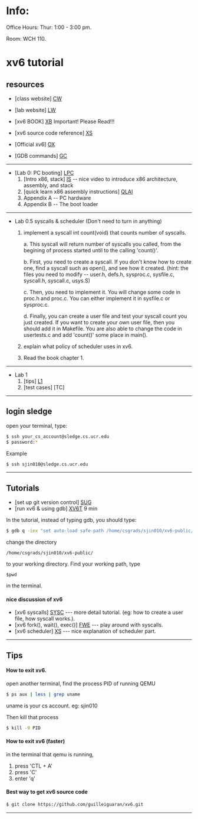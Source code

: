 # Info:
Office Hours: Thur: 1:00 - 3:00 pm.

Room: WCH 110.  

# xv6 tutorial


## resources
 * [class website] [CW]
 
 * [lab website] [LW]
 
 * [xv6 BOOK] [XB]   Important! Please Read!!!
 
 * [xv6 source code reference] [XS]
 
 * [Official xv6] [OX]
 
 * [GDB commands] [GC]

---
 * [Lab 0: PC booting] [LPC]
    1. [Intro x86, stack] [IS] -- nice video to introduce x86 architecture, assembly, and stack
    2. [quick learn x86 assembly instructions] [QLAI]
    3. Appendix A -- PC hardware  <xv6 book>
    4. Appendix B -- The boot loader <xv6 book>

---
 * Lab 0.5  syscalls & scheduler (Don't need to turn in anything)
    1. implement a syscall int count(void) that counts number of syscalls.
        
        a. This syscall will return number of syscalls you called, from the begining of process started until to the calling 'count()'.

        b. First, you need to create a syscall. If you don't know how to create one, find a syscall such as open(), and see how it created. (hint: the files you need to modify -- user.h, defs.h, sysproc.c, sysfile.c, syscall.h, syscall.c, usys.S)
        
        c. Then, you need to implement it. You will change some code in proc.h and proc.c. You can either implement it in sysfile.c or sysproc.c.
        
        d. Finally, you can create a user file and test your syscall count you just created. If you want to create your own user file, then you should add it in Makefile. You are also able to change the code in usertests.c and add 'count()' some place in main(). 
        
    2. explain what policy of scheduler uses in xv6.
    
    3. Read the book chapter 1.

 ---
  * Lab 1
    1. [tips] [L1]
    2. [test cases] [TC]
    
 
---
## login sledge

open your terminal, type: 
```sh
$ ssh your_cs_account@sledge.cs.ucr.edu 
$ password:*
```

Example

```sh
$ ssh sjin010@sledge.cs.ucr.edu
```

---

## Tutorials

 * [set up git version control] [SUG]
 * [run xv6 & using gdb] [XV6T]   9 min 
 
In the tutorial, instead of typing gdb, you should type:
```sh
$ gdb q -iex "set auto-load safe-path /home/csgrads/sjin010/xv6-public/"
```

change the directory 

```
/home/csgrads/sjin010/xv6-public/
```

to your working directory.   Find your working path, type 
```
$pwd
```
in the terminal.

#### nice discussion of xv6
 
 * [xv6 syscalls] [SYSC]   ---  more detail tutorial. (eg: how to create a user file, how syscall works.).
 * [xv6 fork(), wait(), exec()] [FWE] --- play around with syscalls. 
 * [xv6 scheduler] [XS]  --- nice explanation of scheduler part. 
 
---
## Tips 

#### How to exit xv6.
 open another terminal, find the process PID of running QEMU
```sh
$ ps aux | less | grep uname
```
uname is your cs account. eg: sjin010

Then kill that process

```sh
$ kill -9 PID
```

#### How to exit xv6 (faster)
  in the terminal that qemu is running, 
  1. press 'CTL + A'
  2. press 'C'
  3. enter 'q'
 

#### Best way to get xv6 source code
```sh
$ git clone https://github.com/guilleiguaran/xv6.git
```

---


 [LPC]: <http://www.cs.ucr.edu/~nael/cs153/labs/lab0.html>
[CW]: <http://www.cs.ucr.edu/~nael/cs153/>
[LW]: <http://www.cs.ucr.edu/~nael/cs153/labs/xv6.html>
[XB]: <https://pdos.csail.mit.edu/6.828/2014/xv6/book-rev8.pdf>
[XS]: <https://pdos.csail.mit.edu/6.828/2014/xv6/xv6-rev8.pdf>
[OX]: <https://pdos.csail.mit.edu/6.828/2014/xv6.html>
[GC]: <https://pdos.csail.mit.edu/6.828/2014/labguide.html>
[XV6T]: <https://www.youtube.com/watch?v=ktkAlbcoz7o> 
[SYSC]: <https://www.youtube.com/watch?v=vR6z2QGcoo8&feature=youtu.be>
[MDX]: <https://www.youtube.com/watch?v=2rAnCmXaOwo&ebc=ANyPxKpfkJea41eDHt0nTPlWIZnbD7ohhOUacMxlo09ixCvGQVdWiY7qguoMn951IXtTAcXi002enio4TN9TUx0iLC0STdhanw>
[SUG]: <https://github.com/jinsongwei/xv6-public/blob/master/tutorials/git_control.md>
[IS]: <https://www.youtube.com/watch?v=H4Z0S9ZbC0g&index=1&list=PL038BE01D3BAEFDB0>
[QLAI]: <https://en.m.wikibooks.org/wiki/X86_Assembly/Other_Instructions>
[FWE]: <https://www.youtube.com/watch?v=lp7tFNrO1K4&feature=youtu.be>
[XS]: <https://www.youtube.com/watch?v=eYfeOT1QYmg&feature=youtu.be>
[L1]: <https://github.com/jinsongwei/xv6-public/blob/master/Labs/tips.md>


